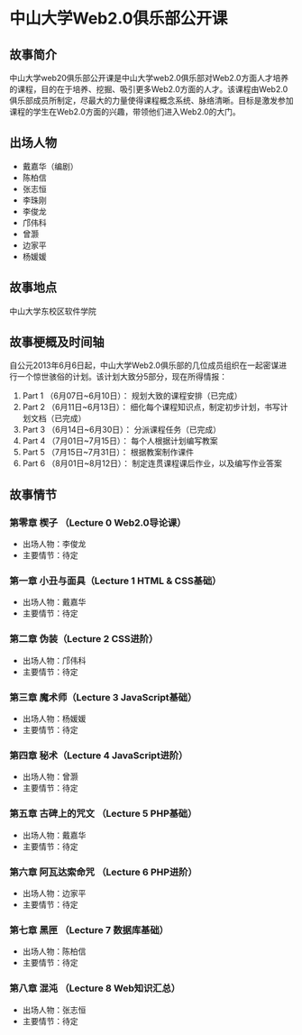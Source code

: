 中山大学Web2.0俱乐部公开课
============

## 故事简介
中山大学web20俱乐部公开课是中山大学web2.0俱乐部对Web2.0方面人才培养的课程，目的在于培养、挖掘、吸引更多Web2.0方面的人才。该课程由Web2.0俱乐部成员所制定，尽最大的力量使得课程概念系统、脉络清晰。目标是激发参加课程的学生在Web2.0方面的兴趣，带领他们进入Web2.0的大门。

## 出场人物
* 戴嘉华（编剧）
* 陈柏信
* 张志恒
* 李珠刚
* 李俊龙
* 邝伟科
* 曾灏
* 边家平
* 杨媛媛

## 故事地点
中山大学东校区软件学院

## 故事梗概及时间轴
自公元2013年6月6日起，中山大学Web2.0俱乐部的几位成员组织在一起密谋进行一个惊世骇俗的计划。该计划大致分5部分，现在所得情报：

1. Part 1 （6月07日~6月10日）： 规划大致的课程安排（已完成）
2. Part 2 （6月11日~6月13日）： 细化每个课程知识点，制定初步计划，书写计划文档（已完成）
3. Part 3 （6月14日~6月30日）： 分派课程任务（已完成）
4. Part 4 （7月01日~7月15日）： 每个人根据计划编写教案
5. Part 5 （7月15日~7月31日）： 根据教案制作课件
6. Part 6 （8月01日~8月12日）： 制定连贯课程课后作业，以及编写作业答案

## 故事情节

### 第零章 楔子 （Lecture 0 Web2.0导论课）
* 出场人物：李俊龙
* 主要情节：待定

### 第一章 小丑与面具（Lecture 1 HTML & CSS基础）
* 出场人物：戴嘉华
* 主要情节：待定

### 第二章 伪装（Lecture 2 CSS进阶）
* 出场人物：邝伟科
* 主要情节：待定

### 第三章 魔术师（Lecture 3 JavaScript基础）
* 出场人物：杨媛媛
* 主要情节：待定

### 第四章 秘术（Lecture 4 JavaScript进阶）
* 出场人物：曾灏
* 主要情节：待定

### 第五章 古碑上的咒文 （Lecture 5 PHP基础）
* 出场人物：戴嘉华
* 主要情节：待定

### 第六章 阿瓦达索命咒 （Lecture 6 PHP进阶）
* 出场人物：边家平
* 主要情节：待定

### 第七章 黑匣 （Lecture 7 数据库基础）
* 出场人物：陈柏信
* 主要情节：待定

### 第八章 混沌 （Lecture 8 Web知识汇总）
* 出场人物：张志恒
* 主要情节：待定
